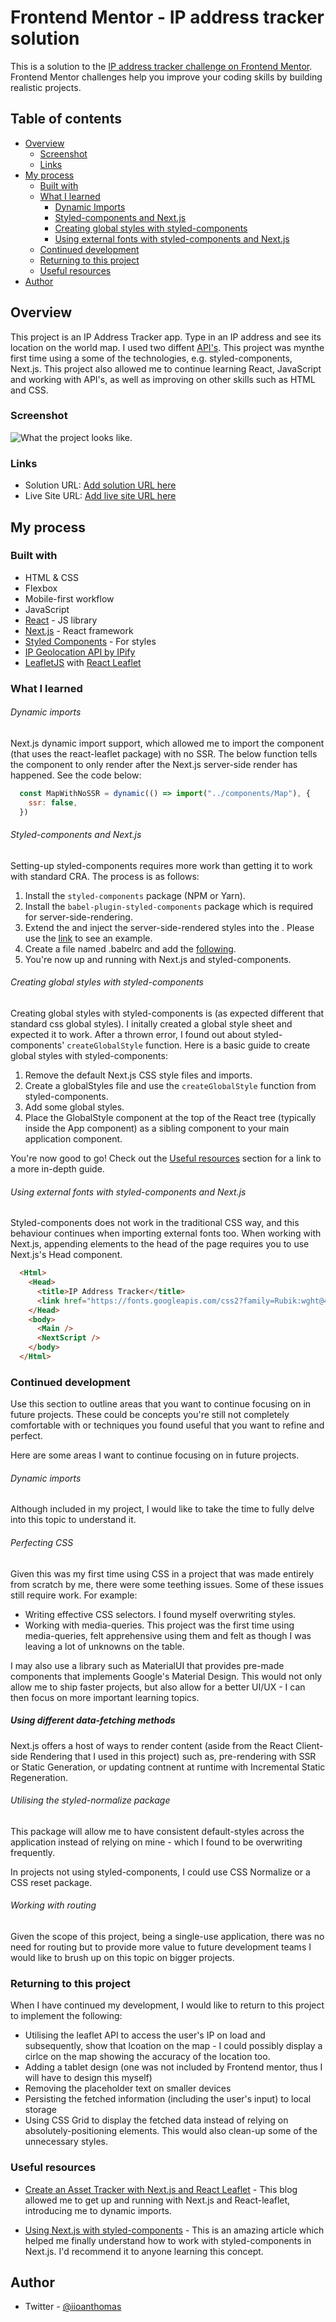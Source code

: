 # Frontend Mentor - IP address tracker solution

This is a solution to the [IP address tracker challenge on Frontend Mentor](https://www.frontendmentor.io/challenges/ip-address-tracker-I8-0yYAH0). Frontend Mentor challenges help you improve your coding skills by building realistic projects. 

## Table of contents

- [Overview](#overview)
  - [Screenshot](#screenshot)
  - [Links](#links)
- [My process](#my-process)
  - [Built with](#built-with)
  - [What I learned](#what-i-learned)
    - [Dynamic Imports](#dynamic-imports)
    - [Styled-components and Next.js](#styled-components-and-nextjs)
    - [Creating global styles with styled-components](#creating-global-styles-with-styled-components)
    - [Using external fonts with styled-components and Next.js](#using-external-fonts-with-styled-components-and-nextjs)
  - [Continued development](#continued-development)
  - [Returning to this project](#returning-to-this-project)
  - [Useful resources](#useful-resources)
- [Author](#author)


## Overview

This project is an IP Address Tracker app. Type in an IP address and see its location on the world map. I used two diffent [API's](#built-with). This project was mynthe first time using a some of the technologies, e.g. styled-components, Next.js. This project also allowed me to continue learning React, JavaScript and working with API's, as well as improving on other skills such as HTML and CSS.

### Screenshot

![What the project looks like.](./screenshot.png)

### Links

- Solution URL: [Add solution URL here](https://your-solution-url.com)
- Live Site URL: [Add live site URL here](https://your-live-site-url.com)


## My process
### Built with

- HTML & CSS
- Flexbox
- Mobile-first workflow
- JavaScript
- [React](https://reactjs.org/) - JS library
- [Next.js](https://nextjs.org/) - React framework
- [Styled Components](https://styled-components.com/) - For styles
- [IP Geolocation API by IPify](https://geo.ipify.org/)
- [LeafletJS](https://leafletjs.com/) with [React Leaflet](https://react-leaflet.js.org/)

### What I learned

###### Dynamic imports

Next.js dynamic import support, which allowed me to import the component (that uses the react-leaflet package) with no SSR. The below function tells the component to only render after the Next.js server-side render has happened. See the code below:

  ```js
    const MapWithNoSSR = dynamic(() => import("../components/Map"), {
      ssr: false,
    })
  ```

###### Styled-components and Next.js

Setting-up styled-components requires more work than getting it to work with standard CRA. The process is as follows: 

1. Install the `styled-components` package (NPM or Yarn).
2. Install the `babel-plugin-styled-components` package which is required for server-side-rendering.
3. Extend the <Document /> and inject the server-side-rendered styles into the <head>. Please use the [link](https://github.com/ioan-thomas/ip-address-tracker/blob/main/pages/_document.js) to see an example.
4. Create a file named .babelrc and add the [following](https://github.com/ioan-thomas/ip-address-tracker/blob/main/.babelrc).
5. You're now up and running with Next.js and styled-components.

###### Creating global styles with styled-components

Creating global styles with styled-components is (as expected different that standard css global styles). I initally created a global style sheet and expected it to work. After a thrown error, I found out about styled-components' `createGlobalStyle` function. Here is a basic guide to create global styles with styled-components:

1. Remove the default Next.js CSS style files and imports.
2. Create a globalStyles file and use the `createGlobalStyle` function from styled-components.
3. Add some global styles.
4. Place the GlobalStyle component at the top of the React tree (typically inside the App component) as a sibling component to your main application component.

You're now good to go! Check out the [Useful resources](#useful-resources) section for a link to a more in-depth guide.

###### Using external fonts with styled-components and Next.js

Styled-components does not work in the traditional CSS way, and this behaviour continues when importing external fonts too. When working with Next.js, appending elements to the head of the page requires you to use Next.js's Head component.

  ```html 
    <Html>
      <Head>
        <title>IP Address Tracker</title>
        <link href="https://fonts.googleapis.com/css2?family=Rubik:wght@400;500;700&display=swap" rel="stylesheet" />
      </Head>
      <body>
        <Main />
        <NextScript />
      </body>
    </Html>
  ```


### Continued development

Use this section to outline areas that you want to continue focusing on in future projects. These could be concepts you're still not completely comfortable with or techniques you found useful that you want to refine and perfect.

Here are some areas I want to continue focusing on in future projects.

###### Dynamic imports

Although included in my project, I would like to take the time to fully delve into this topic to understand it. 

###### Perfecting CSS 

Given this was my first time using CSS in a project that was made entirely from scratch by me, there were some teething issues. Some of these issues still require work. For example:

- Writing effective CSS selectors. I found myself overwriting styles.
- Working with media-queries. This project was the first time using media-queries, felt apprehensive using them and felt as though I was leaving a lot of unknowns on the table. 

I may also use a library such as MaterialUI that provides pre-made components that implements Google's Material Design. This would not only allow me to ship faster projects, but also allow for a better UI/UX - I can then focus on more important learning topics. 

##### Using different data-fetching methods

Next.js offers a host of ways to render content (aside from the React Client-side Rendering that I used in this project) such as, pre-rendering with SSR or Static Generation, or updating contnent at runtime with Incremental Static Regeneration. 

###### Utilising the styled-normalize package

This package will allow me to have consistent default-styles across the application instead of relying on mine - which I found to be overwriting frequently.

In projects not using styled-components, I could use CSS Normalize or a CSS reset package.  

###### Working with routing 

Given the scope of this project, being a single-use application, there was no need for routing but to provide more value to future development teams I would like to brush up on this topic on bigger projects. 


### Returning to this project

When I have continued my development, I would like to return to this project to implement the following: 

- Utilising the leaflet API to access the user's IP on load and subsequently, show that lcoation on the map - I could possibly display a cirlce on the map showing the accuracy of the location too.
- Adding a tablet design (one was not included by Frontend mentor, thus I will have to design this myself)
- Removing the placeholder text on smaller devices
- Persisting the fetched information (including the user's input) to local storage
- Using CSS Grid to display the fetched data instead of relying on absolutely-positioning elements. This would also clean-up some of the unnecessary styles.


### Useful resources

- [Create an Asset Tracker with Next.js and React Leaflet](https://www.paigeniedringhaus.com/blog/create-an-asset-tracker-with-next-js-and-react-leaflet) - This blog allowed me to get up and running with Next.js and React-leaflet, introducing me to dynamic imports. 

- [Using Next.js with styled-components](https://dev.to/aprietof/nextjs--styled-components-the-really-simple-guide----101c) - This is an amazing article which helped me finally understand how to work with styled-components in Next.js. I'd recommend it to anyone learning this concept.


## Author

<!-- - Website - [Ioan Thomas](https://www.your-site.com) -->
- Twitter - [@iioanthomas](https://www.twitter.com/iioanthomas)

